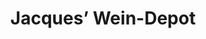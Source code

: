 ---
title: "Jacques’ Wein-Depot"
url: /leipzig/jacques-wein-depot-bernhard-goering-strasse/
shop: Wein
---